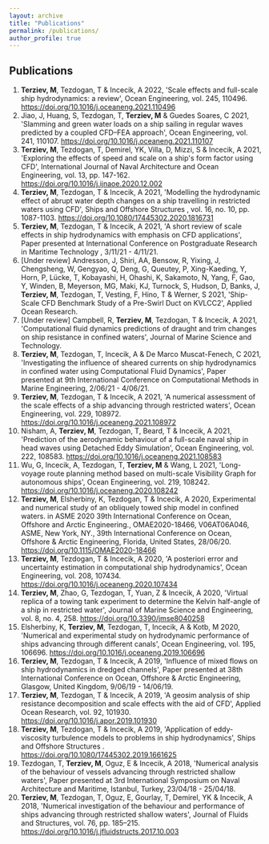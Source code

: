 ```yaml
---
layout: archive
title: "Publications"
permalink: /publications/
author_profile: true
---
```


## Publications

1. **Terziev, M**, Tezdogan, T & Incecik, A 2022, 'Scale effects and full-scale ship hydrodynamics: a review', Ocean Engineering, vol. 245, 110496. https://doi.org/10.1016/j.oceaneng.2021.110496
2. Jiao, J, Huang, S, Tezdogan, T, **Terziev, M** & Guedes Soares, C 2021, 'Slamming and green water loads on a ship sailing in regular waves predicted by a coupled CFD–FEA approach', Ocean Engineering, vol. 241, 110107. https://doi.org/10.1016/j.oceaneng.2021.110107
3. **Terziev, M**, Tezdogan, T, Demirel, YK, Villa, D, Mizzi, S & Incecik, A 2021, 'Exploring the effects of speed and scale on a ship's form factor using CFD', International Journal of Naval Architecture and Ocean Engineering, vol. 13, pp. 147-162. https://doi.org/10.1016/j.ijnaoe.2020.12.002
4. **Terziev, M**, Tezdogan, T & Incecik, A 2021, 'Modelling the hydrodynamic effect of abrupt water depth changes on a ship travelling in restricted waters using CFD', Ships and Offshore Structures , vol. 16, no. 10, pp. 1087-1103. https://doi.org/10.1080/17445302.2020.1816731
5. **Terziev, M**, Tezdogan, T & Incecik, A 2021, 'A short review of scale effects in ship hydrodynamics with emphasis on CFD applications', Paper presented at International Conference on Postgraduate Research in Maritime Technology , 3/11/21 - 4/11/21.
6. [Under review] Andresson, J, Shiri, AA, Bensow, R, Yixing, J, Chengsheng, W, Gengyao, Q, Deng, G, Queutey, P, Xing-Kaeding, Y, Horn, P, Lücke, T, Kobayashi, H, Ohashi, K, Sakamoto, N, Yang, F, Gao, Y, Winden, B, Meyerson, MG, Maki, KJ, Turnock, S, Hudson, D, Banks, J, **Terziev, M**, Tezdogan, T, Vesting, F, Hino, T & Werner, S 2021, 'Ship-Scale CFD Benchmark Study of a Pre-Swirl Duct on KVLCC2', Applied Ocean Research.
7. [Under review] Campbell, R, **Terziev, M**, Tezdogan, T & Incecik, A 2021, 'Computational fluid dynamics predictions of draught and trim changes on ship resistance in confined waters', Journal of Marine Science and Technology.
8. **Terziev, M**, Tezdogan, T, Incecik, A & De Marco Muscat-Fenech, C 2021, 'Investigating the influence of sheared currents on ship hydrodynamics in confined water using Computational Fluid Dynamics', Paper presented at 9th International Conference on Computational Methods in Marine Engineering, 2/06/21 - 4/06/21.
9. **Terziev, M**, Tezdogan, T & Incecik, A 2021, 'A numerical assessment of the scale effects of a ship advancing through restricted waters', Ocean Engineering, vol. 229, 108972. https://doi.org/10.1016/j.oceaneng.2021.108972
10. Nisham, A, **Terziev, M**, Tezdogan, T, Beard, T & Incecik, A 2021, 'Prediction of the aerodynamic behaviour of a full-scale naval ship in head waves using Detached Eddy Simulation', Ocean Engineering, vol. 222, 108583. https://doi.org/10.1016/j.oceaneng.2021.108583
11. Wu, G, Incecik, A, Tezdogan, T, **Terziev, M** & Wang, L 2021, 'Long-voyage route planning method based on multi-scale Visibility Graph for autonomous ships', Ocean Engineering, vol. 219, 108242. https://doi.org/10.1016/j.oceaneng.2020.108242
12. **Terziev, M**, Elsherbiny, K, Tezdogan, T & Incecik, A 2020, Experimental and numerical study of an obliquely towed ship model in confined waters. in ASME 2020 39th International Conference on Ocean, Offshore and Arctic Engineering., OMAE2020-18466, V06AT06A046, ASME, New York, NY., 39th International Conference on Ocean, Offshore & Arctic Engineering, Florida, United States, 28/06/20. https://doi.org/10.1115/OMAE2020-18466
13. **Terziev, M**, Tezdogan, T & Incecik, A 2020, 'A posteriori error and uncertainty estimation in computational ship hydrodynamics', Ocean Engineering, vol. 208, 107434. https://doi.org/10.1016/j.oceaneng.2020.107434
14. **Terziev, M**, Zhao, G, Tezdogan, T, Yuan, Z & Incecik, A 2020, 'Virtual replica of a towing tank experiment to determine the Kelvin half-angle of a ship in restricted water', Journal of Marine Science and Engineering, vol. 8, no. 4, 258. https://doi.org/10.3390/jmse8040258
15. Elsherbiny, K, **Terziev, M**, Tezdogan, T, Incecik, A & Kotb, M 2020, 'Numerical and experimental study on hydrodynamic performance of ships advancing through different canals', Ocean Engineering, vol. 195, 106696. https://doi.org/10.1016/j.oceaneng.2019.106696
16. **Terziev, M**, Tezdogan, T & Incecik, A 2019, 'Influence of mixed flows on ship hydrodynamics in dredged channels', Paper presented at 38th International Conference on Ocean, Offshore & Arctic Engineering, Glasgow, United Kingdom, 9/06/19 - 14/06/19.
17. **Terziev, M**, Tezdogan, T & Incecik, A 2019, 'A geosim analysis of ship resistance decomposition and scale effects with the aid of CFD', Applied Ocean Research, vol. 92, 101930. https://doi.org/10.1016/j.apor.2019.101930
18. **Terziev, M**, Tezdogan, T & Incecik, A 2019, 'Application of eddy-viscosity turbulence models to problems in ship hydrodynamics', Ships and Offshore Structures . https://doi.org/10.1080/17445302.2019.1661625
19. Tezdogan, T, **Terziev, M**, Oguz, E & Incecik, A 2018, 'Numerical analysis of the behaviour of vessels advancing through restricted shallow waters', Paper presented at 3rd International Symposium on Naval Architecture and Maritime, Istanbul, Turkey, 23/04/18 - 25/04/18.
20. **Terziev, M**, Tezdogan, T, Oguz, E, Gourlay, T, Demirel, YK & Incecik, A 2018, 'Numerical investigation of the behaviour and performance of ships advancing through restricted shallow waters', Journal of Fluids and Structures, vol. 76, pp. 185–215. https://doi.org/10.1016/j.jfluidstructs.2017.10.003

